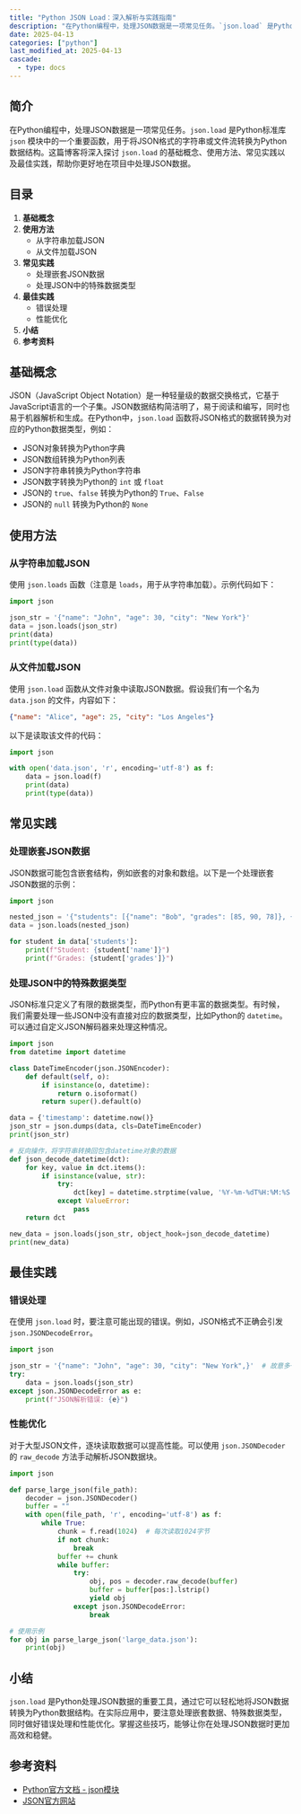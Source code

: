 ```yaml
---
title: "Python JSON Load：深入解析与实践指南"
description: "在Python编程中，处理JSON数据是一项常见任务。`json.load` 是Python标准库 `json` 模块中的一个重要函数，用于将JSON格式的字符串或文件流转换为Python数据结构。这篇博客将深入探讨 `json.load` 的基础概念、使用方法、常见实践以及最佳实践，帮助你更好地在项目中处理JSON数据。"
date: 2025-04-13
categories: ["python"]
last_modified_at: 2025-04-13
cascade:
  - type: docs
---
```



## 简介
在Python编程中，处理JSON数据是一项常见任务。`json.load` 是Python标准库 `json` 模块中的一个重要函数，用于将JSON格式的字符串或文件流转换为Python数据结构。这篇博客将深入探讨 `json.load` 的基础概念、使用方法、常见实践以及最佳实践，帮助你更好地在项目中处理JSON数据。

<!-- more -->
## 目录
1. **基础概念**
2. **使用方法**
    - 从字符串加载JSON
    - 从文件加载JSON
3. **常见实践**
    - 处理嵌套JSON数据
    - 处理JSON中的特殊数据类型
4. **最佳实践**
    - 错误处理
    - 性能优化
5. **小结**
6. **参考资料**

## 基础概念
JSON（JavaScript Object Notation）是一种轻量级的数据交换格式，它基于JavaScript语言的一个子集。JSON数据结构简洁明了，易于阅读和编写，同时也易于机器解析和生成。在Python中，`json.load` 函数将JSON格式的数据转换为对应的Python数据类型，例如：
- JSON对象转换为Python字典
- JSON数组转换为Python列表
- JSON字符串转换为Python字符串
- JSON数字转换为Python的 `int` 或 `float`
- JSON的 `true`、`false` 转换为Python的 `True`、`False`
- JSON的 `null` 转换为Python的 `None`

## 使用方法
### 从字符串加载JSON
使用 `json.loads` 函数（注意是 `loads`，用于从字符串加载）。示例代码如下：

```python
import json

json_str = '{"name": "John", "age": 30, "city": "New York"}'
data = json.loads(json_str)
print(data)
print(type(data))
```

### 从文件加载JSON
使用 `json.load` 函数从文件对象中读取JSON数据。假设我们有一个名为 `data.json` 的文件，内容如下：
```json
{"name": "Alice", "age": 25, "city": "Los Angeles"}
```

以下是读取该文件的代码：

```python
import json

with open('data.json', 'r', encoding='utf-8') as f:
    data = json.load(f)
    print(data)
    print(type(data))
```

## 常见实践
### 处理嵌套JSON数据
JSON数据可能包含嵌套结构，例如嵌套的对象和数组。以下是一个处理嵌套JSON数据的示例：

```python
import json

nested_json = '{"students": [{"name": "Bob", "grades": [85, 90, 78]}, {"name": "Charlie", "grades": [92, 88, 95]}]}'
data = json.loads(nested_json)

for student in data['students']:
    print(f"Student: {student['name']}")
    print(f"Grades: {student['grades']}")
```

### 处理JSON中的特殊数据类型
JSON标准只定义了有限的数据类型，而Python有更丰富的数据类型。有时候，我们需要处理一些JSON中没有直接对应的数据类型，比如Python的 `datetime`。可以通过自定义JSON解码器来处理这种情况。

```python
import json
from datetime import datetime

class DateTimeEncoder(json.JSONEncoder):
    def default(self, o):
        if isinstance(o, datetime):
            return o.isoformat()
        return super().default(o)

data = {'timestamp': datetime.now()}
json_str = json.dumps(data, cls=DateTimeEncoder)
print(json_str)

# 反向操作，将字符串转换回包含datetime对象的数据
def json_decode_datetime(dct):
    for key, value in dct.items():
        if isinstance(value, str):
            try:
                dct[key] = datetime.strptime(value, '%Y-%m-%dT%H:%M:%S.%f')
            except ValueError:
                pass
    return dct

new_data = json.loads(json_str, object_hook=json_decode_datetime)
print(new_data)
```

## 最佳实践
### 错误处理
在使用 `json.load` 时，要注意可能出现的错误。例如，JSON格式不正确会引发 `json.JSONDecodeError`。

```python
import json

json_str = '{"name": "John", "age": 30, "city": "New York",}'  # 故意多一个逗号，导致格式错误
try:
    data = json.loads(json_str)
except json.JSONDecodeError as e:
    print(f"JSON解析错误: {e}")
```

### 性能优化
对于大型JSON文件，逐块读取数据可以提高性能。可以使用 `json.JSONDecoder` 的 `raw_decode` 方法手动解析JSON数据块。

```python
import json

def parse_large_json(file_path):
    decoder = json.JSONDecoder()
    buffer = ""
    with open(file_path, 'r', encoding='utf-8') as f:
        while True:
            chunk = f.read(1024)  # 每次读取1024字节
            if not chunk:
                break
            buffer += chunk
            while buffer:
                try:
                    obj, pos = decoder.raw_decode(buffer)
                    buffer = buffer[pos:].lstrip()
                    yield obj
                except json.JSONDecodeError:
                    break

# 使用示例
for obj in parse_large_json('large_data.json'):
    print(obj)
```

## 小结
`json.load` 是Python处理JSON数据的重要工具，通过它可以轻松地将JSON数据转换为Python数据结构。在实际应用中，要注意处理嵌套数据、特殊数据类型，同时做好错误处理和性能优化。掌握这些技巧，能够让你在处理JSON数据时更加高效和稳健。

## 参考资料
- [Python官方文档 - json模块](https://docs.python.org/3/library/json.html)
- [JSON官方网站](https://www.json.org/json-zh.html)